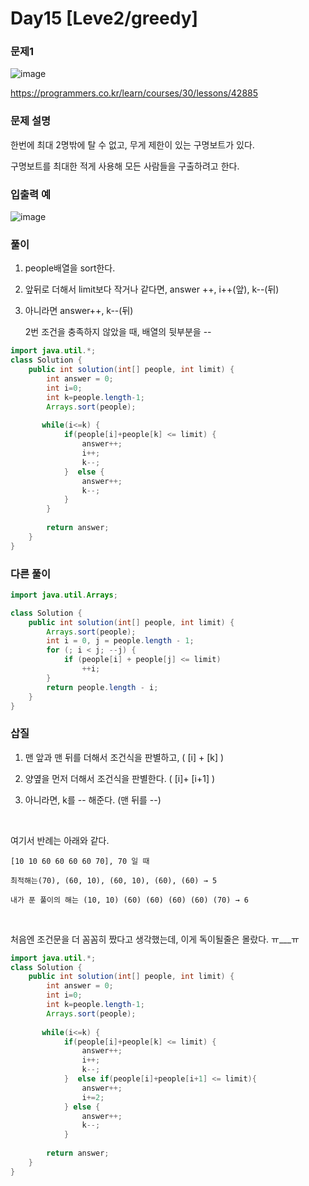 # Day15 [Leve2/greedy]
### 문제1
![image](https://user-images.githubusercontent.com/45223821/109821851-bedd6700-7c79-11eb-8801-f5d69830c203.png)

<https://programmers.co.kr/learn/courses/30/lessons/42885>

### 문제 설명
한번에 최대 2명밖에 탈 수 없고, 무게 제한이 있는 구명보트가 있다.

구명보트를 최대한 적게 사용해 모든 사람들을 구출하려고 한다.

### 입출력 예
![image](https://user-images.githubusercontent.com/45223821/109821907-cd2b8300-7c79-11eb-8a5a-f600d67c1cff.png)


### 풀이
1. people배열을 sort한다.

2. 앞뒤로 더해서 limit보다 작거나 같다면, answer ++, i++(앞), k--(뒤)

3. 아니라면 answer++, k--(뒤)

    2번 조건을 충족하지 않았을 때, 배열의 뒷부분을 --
```java
import java.util.*;
class Solution {
    public int solution(int[] people, int limit) {
        int answer = 0;
        int i=0;
        int k=people.length-1;
        Arrays.sort(people);
        
       while(i<=k) {
        	if(people[i]+people[k] <= limit) {
        		answer++;
        		i++;
        		k--;
        	}  else {
        		answer++;
        		k--;
        	}
        }
        
        return answer;
    }
}
```
### 다른 풀이
```java
import java.util.Arrays;

class Solution {
    public int solution(int[] people, int limit) {
        Arrays.sort(people);
        int i = 0, j = people.length - 1;
        for (; i < j; --j) {
            if (people[i] + people[j] <= limit)
                ++i;
        }
        return people.length - i;
    }
}
```

### 삽질
1. 맨 앞과 맨 뒤를 더해서 조건식을 판별하고, ( [i] + [k] )

2. 양옆을 먼저 더해서 조건식을 판별한다. ( [i]+ [i+1] )

3. 아니라면, k를 -- 해준다. (맨 뒤를 --)

​

여기서 반례는 아래와 같다.

    [10 10 60 60 60 60 70], 70 일 때

    최적해는(70), (60, 10), (60, 10), (60), (60) → 5

    내가 푼 풀이의 해는 (10, 10) (60) (60) (60) (60) (70) → 6

​

처음엔 조건문을 더 꼼꼼히 짰다고 생각했는데, 이게 독이될줄은 몰랐다. ㅠ___ㅠ
```java
import java.util.*;
class Solution {
    public int solution(int[] people, int limit) {
        int answer = 0;
        int i=0;
        int k=people.length-1;
        Arrays.sort(people);
        
       while(i<=k) {
        	if(people[i]+people[k] <= limit) {
        		answer++;
        		i++;
        		k--;
        	}  else if(people[i]+people[i+1] <= limit){
        		answer++;
        		i+=2;
        	} else {
        		answer++;
        		k--;
        	}
        
        return answer;
    }
}
```